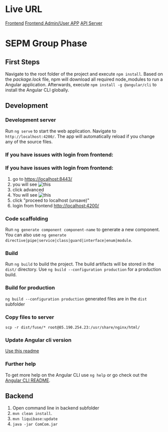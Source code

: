 # Live URL

[Frontend](https://comcom.at/)
[Frontend Admin/User APP](https://app.comcom.at/)
[API Server](http://91.151.16.36:8001/api/swagger-ui/index.html#/)

# SEPM Group Phase

## First Steps

Navigate to the root folder of the project and execute `npm install`. Based on the _package.lock_ file, npm will download all required node_modules to run a Angular application.
Afterwards, execute `npm install -g @angular/cli` to install the Angular CLI globally.

## Development

### Development server

Run `ng serve` to start the web application. Navigate to `http://localhost:4200/`. The app will automatically reload if you change any of the source files.

### If you have issues with login from frontend:

### If you have issues with login from frontend:

1. go to [https://localhost:8443/](https://localhost:8443/)
2. you will see ![this](ssc/ssc1.png)
3. click advanced
4. You will see ![this](ssc/ssc2.png)
5. click "proceed to localhost (unsave)"
6. login from frontend [http://localhost:4200/](http://localhost:4200/)

### Code scaffolding

Run `ng generate component component-name` to generate a new component. You can also use `ng generate directive|pipe|service|class|guard|interface|enum|module`.

### Build

Run `ng build` to build the project. The build artifacts will be stored in the `dist/` directory. Use `ng build --configuration production` for a production build.

### Build for production

`ng build --configuration production`
generated files are in the `dist` subfolder

### Copy files to server

`scp -r dist/fuse/* root@85.190.254.23:/usr/share/nginx/html/`

### Update Angular cli version

[Use this readme](./upgrade_angular_cli.md)

### Further help

To get more help on the Angular CLI use `ng help` or go check out the [Angular CLI README](https://github.com/angular/angular-cli/blob/master/README.md).

## Backend

1. Open command line in backend subfolder
2. `mvn clean install`.
3. `mvn liquibase:update`
4. `java -jar ComCom.jar`
